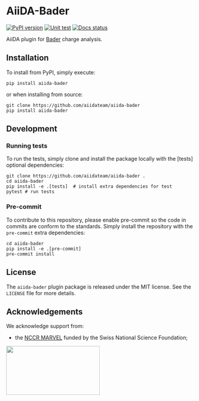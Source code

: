 # AiiDA-Bader

[![PyPI version](https://badge.fury.io/py/aiida-bader.svg)](https://badge.fury.io/py/aiida-bader)
[![Unit test](https://github.com/superstar54/aiida-bader/actions/workflows/ci.yaml/badge.svg)](https://github.com/superstar54/aiida-bader/actions/workflows/ci.yaml)
[![Docs status](https://readthedocs.org/projects/aiida-bader/badge)](http://aiida-bader.readthedocs.io/)

AiiDA plugin for [Bader](https://theory.cm.utexas.edu/henkelman/code/bader/) charge analysis.

## Installation
To install from PyPI, simply execute:

    pip install aiida-bader

or when installing from source:

    git clone https://github.com/aiidateam/aiida-bader
    pip install aiida-bader

## Development

### Running tests
To run the tests, simply clone and install the package locally with the [tests] optional dependencies:

```shell
git clone https://github.com/aiidateam/aiida-bader .
cd aiida-bader
pip install -e .[tests]  # install extra dependencies for test
pytest # run tests
```

### Pre-commit
To contribute to this repository, please enable pre-commit so the code in commits are conform to the standards.
Simply install the repository with the `pre-commit` extra dependencies:
```shell
cd aiida-bader
pip install -e .[pre-commit]
pre-commit install
```

## License
The `aiida-bader` plugin package is released under the MIT license.
See the `LICENSE` file for more details.

## Acknowledgements
We acknowledge support from:
* the [NCCR MARVEL](http://nccr-marvel.ch/) funded by the Swiss National Science Foundation;

<img src="https://raw.githubusercontent.com/aiidateam/aiida-bader/develop/docs/source/images/MARVEL.png" width="250px" height="131px"/>
